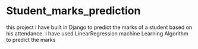 # Student_marks_prediction
this project i have built in Django to predict the marks of a student based on his attendance.
I have used LinearRegression machine Learning Algorithm to predict the marks
